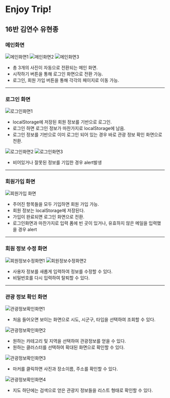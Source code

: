 # Enjoy Trip!

## 16반 김연수 유현종

### 메인화면
![메인화면1](<mainpage1.png>)
![메인화면2](<mainpage2.png>)
![메인화면3](<mainpage3.png>)
- 총 3개의 사진이 자동으로 전환되는 메인 화면.
- 시작하기 버튼을 통해 로그인 화면으로 전환 가능.
- 로그인, 회원 가입 버튼을 통해 각각의 페이지로 이동 가능.
---
### 로그인 화면
![로그인화면1](image-8.png)
- localStorage에 저장된 회원 정보를 기반으로 로그인.
- 로그인 하면 로그인 정보가 마찬가지로 localStorage에 남음.
- 로그인 정보를 기반으로 이미 로그인 되어 있는 경우 바로 관광 정보 확인 화면으로 전환.

![로그인화면2](image-9.png)
![로그인화면3](image-10.png)
- 비어있거나 잘못된 정보를 기입한 경우 alert발생
---
### 회원가입 화면
![회원가입 화면](image.png)
- 주어진 항목들을 모두 기입하면 회원 가입 가능.
- 회원 정보는 localStorage에 저장된다.
- 가입이 완료되면 로그인 화면으로 전환.
- 로그인화면과 마찬가지로 입력 폼에 빈 곳이 있거나, 유효하지 않은 메일을 입력했을 경우 alert
---
### 회원 정보 수정 화면
![회원정보수정화면1](image-11.png)
![회원정보수정화면2](image-12.png)
- 사용자 정보를 새롭게 입력하여 정보를 수정할 수 있다.
- 비밀번호를 다시 입력하여 탈퇴할 수 있다.
---
### 관광 정보 확인 화면
![관광정보확인화면1](image-1.png)
- 처음 들어오면 보이는 화면으로 시도, 시군구, 타입을 선택하여 조회할 수 있다.


![관광정보확인화면2](image-2.png)
- 원하는 카테고리 및 지역을 선택하여 관광정보를 얻을 수 있다.
- 원하는 클러스터를 선택하여 확대된 화면으로 확인할 수 있다.

![관광정보확인화면3](<image-5.png>)
- 마커를 클릭하면 사진과 장소이름, 주소를 확인할 수 있다.

![관광정보확인화면4](image-3.png)
- 지도 하단에는 검색으로 얻은 관광지 정보들을 리스트 형태로 확인할 수 있다.